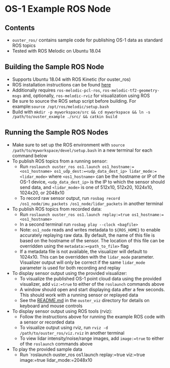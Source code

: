 # OS-1 Example ROS Node

## Contents
* `ouster_ros/` contains sample code for publishing OS-1 data as standard ROS
  topics
* Tested with ROS Melodic on Ubuntu 18.04

## Building the Sample ROS Node
* Supports Ubuntu 18.04 with ROS Kinetic (for ouster_ros)
* ROS installation instructions can be found
  [here](http://wiki.ros.org/melodic/Installation/Ubuntu)
* Additionally requires `ros-melodic-pcl-ros`, `ros-melodic-tf2-geometry-msgs`
  and, optionally, `ros-melodic-rviz` for visualization using ROS
* Be sure to source the ROS setup script before building. For example:`source
  /opt/ros/melodic/setup.bash`
* Build with `mkdir -p myworkspace/src && cd myworkspace && ln -s
  /path/to/ouster_example ./src/ && catkin build`

## Running the Sample ROS Nodes
* Make sure to set up the ROS environment with `source
  /path/to/myworkspace/devel/setup.bash` in a new terminal for each command
  below
* To publish ROS topics from a running sensor:
    - Run `roslaunch ouster_ros os1.launch os1_hostname:=<os1_hostname>
     os1_udp_dest:=<udp_data_dest_ip> lidar_mode:=<lidar_mode>` where
     `<os1_hostname>` can be the hostname or IP of the OS-1 device,
     `<udp_data_dest_ip>` is the IP to which the sensor should send data, and
     `<lidar_mode>` is one of 512x10, 512x20, 1024x10, 1024x20, or 2048x10
    - To record raw sensor output, run `rosbag record /os1_node/imu_packets
     /os1_node/lidar_packets` in another terminal
* To publish ROS topics from recorded data:
    - Run `roslaunch ouster_ros os1.launch replay:=true
      os1_hostname:=<os1_hostname>`
    - In a second terminal run `rosbag play --clock <bagfile>`
    - Note: `os1_node` reads and writes metadata to `${ROS_HOME}` to enable
      accurately replaying raw data. By default, the name of this file is based
      on the hostname of the sensor. The location of this file can be overridden
      using the `metadata:=<path_to_file>` flag
    - If a metadata file is not available, the visualizer will default to
      1024x10. This can be overridden with the `lidar_mode`
      parameter. Visualizer output will only be correct if the same `lidar_mode`
      parameter is used for both recording and replay
* To display sensor output using the provided visualizer:
    - To visualize the published OS-1 point cloud data using the provided
      visualizer, add `viz:=true` to either of the `roslaunch` commands above
    - A window should open and start displaying data after a few seconds. This
      should work with a running sensor or replayed data
    - See the [README.md](../ouster_viz/README.md) in the `ouster_viz` directory
      for details on keyboard and mouse controls
* To display sensor output using ROS tools (rviz):
    - Follow the instructions above for running the example ROS code with a
      sensor or recorded data
    - To visualize output using rviz, run `rviz -d /path/to/ouster_ros/viz.rviz`
      in another terminal
    - To view lidar intensity/noise/range images, add `image:=true` to either of
      the `roslaunch` commands above
* To play the provided sample data
    - Run `roslaunch ouster_ros os1.launch replay:=true viz:=true image:=true
    lidar_mode:=2048x10
